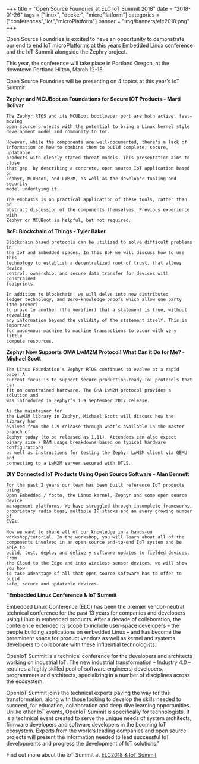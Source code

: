 +++
title = "Open Source Foundries at ELC IoT Summit 2018"
date = "2018-01-26"
tags = ["linux", "docker", "microPlatform"]
categories = ["conferences","iot","microPlatform"]
banner = "img/banners/elc2018.png"
+++

Open Source Foundries is excited to have an opportunity to demonstrate
our end to end IoT microPlatforms at this years Embedded Linux conference and
the IoT Summit alongside the Zephry project.

This year, the conference will take place in Portland Oregon, at the downtown
Portland Hilton, March 12-15.

Open Source Foundries will be presenting on 4 topics at this year's IoT Summit.

<!--more-->

__Zephyr and MCUBoot as Foundations for Secure IOT Products - Marti Bolivar__

```
The Zephyr RTOS and its MCUBoot bootloader port are both active, fast-moving
open source projects with the potential to bring a Linux kernel style
development model and community to IoT.

However, while the components are well-documented, there's a lack of
information on how to combine them to build complete, secure, updatable
products with clearly stated threat models. This presentation aims to close
that gap, by describing a concrete, open source IoT application based on
Zephyr, MCUBoot, and LWM2M, as well as the developer tooling and security
model underlying it.

The emphasis is on practical application of these tools, rather than an
abstract discussion of the components themselves. Previous experience with
Zephyr or MCUBoot is helpful, but not required.
```

__BoF: Blockchain of Things - Tyler Baker__
```
Blockchain based protocols can be utilized to solve difficult problems in
the IoT and Embedded spaces. In this BoF we will discuss how to use this
technology to establish a decentralized root of trust, that allows device
control, ownership, and secure data transfer for devices with constrained
footprints.

In addition to blockchain, we will delve into new distributed
ledger technology, and zero-knowledge proofs which allow one party (the prover)
to prove to another (the verifier) that a statement is true, without revealing
any information beyond the validity of the statement itself. This is important
for anonymous machine to machine transactions to occur with very little
compute resources.

```

__Zephyr Now Supports OMA LwM2M Protocol! What Can it Do for Me? - Michael Scott__
```
The Linux Foundation’s Zephyr RTOS continues to evolve at a rapid pace! A
current focus is to support secure production-ready IoT protocols that can
fit on constrained hardware. The OMA LwM2M protocol provides a solution and
was introduced in Zephyr’s 1.9 September 2017 release.

As the maintainer for
the LwM2M library in Zephyr, Michael Scott will discuss how the library has
evolved from the 1.9 release through what’s available in the master branch of
Zephyr today (to be released as 1.11). Attendees can also expect
binary size / RAM usage breakdowns based on typical hardware configurations
as well as instructions for testing the Zephyr LwM2M client via QEMU and
connecting to a LwM2M server secured with DTLS.
```

__DIY Connected IoT Products Using Open Source Software - Alan Bennett__
```
For the past 2 years our team has been built reference IoT products using
Open Embedded / Yocto, the Linux kernel, Zephyr and some open source device
management platforms. We have struggled through incomplete frameworks,
proprietary radio bugs, multiple IP stacks and an every growing number of
CVEs.

Now we want to share all of our knowledge in a hands-on
workshop/tutorial. In the workshop, you will learn about all of the
components involved in an open source end-to-end IoT system and be able to
build, test, deploy and delivery software updates to fielded devices. From
the Cloud to the Edge and into wireless sensor devices, we will show you how
to take advantage of all that open source software has to offer to build
safe, secure and updatable devices.
```


__"Embedded Linux Conference & IoT Summit__

Embedded Linux Conference (ELC) has been the premier vendor-neutral technical
conference for the past 13 years for companies and developers using Linux in
embedded products. After a decade of collaboration, the conference extended
its scope to include user-space developers – the people building applications
on embedded Linux – and has become the preeminent space for product vendors
as well as kernel and systems developers to collaborate with these
influential technologists.

OpenIoT Summit is a technical conference for the developers and architects
working on industrial IoT. The new industrial transformation – Industry 4.0 –
requires a highly skilled pool of software engineers, developers, programmers
and architects, specializing in a number of disciplines across the ecosystem.

OpenIoT Summit joins the technical experts paving the way for this
transformation, along with those looking to develop the skills needed
to succeed, for education, collaboration and deep dive learning
opportunities. Unlike other IoT events, OpenIoT Summit is specifically
for technologists. It is a technical event created to serve the unique
needs of system architects, firmware developers and software developers
in the booming IoT ecosystem. Experts from the world’s leading companies
and open source projects will present the information needed to lead
successful IoT developments and progress the development of IoT solutions."

Find out more about the IoT Summit at [ELC2018 & IoT Summit](https://events.linuxfoundation.org/events/elc-openiot-north-america-2018/)
